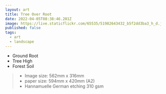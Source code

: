 ```yaml
---
layout: art
title: Tree Over Root
date: 2022-04-05T08:38:46.201Z
image: https://live.staticflickr.com/65535/51982643432_b5f2dd3ba3_h_d.jpg
published: false
tags:
  - art
  - landscape
---
```

* Ground Root
* Tree High
* Forest Soil

> - Image size: 562mm x 316mm
> - paper size: 594mm x 420mm (A2)
> - Hannamuelle German etching 310 gsm